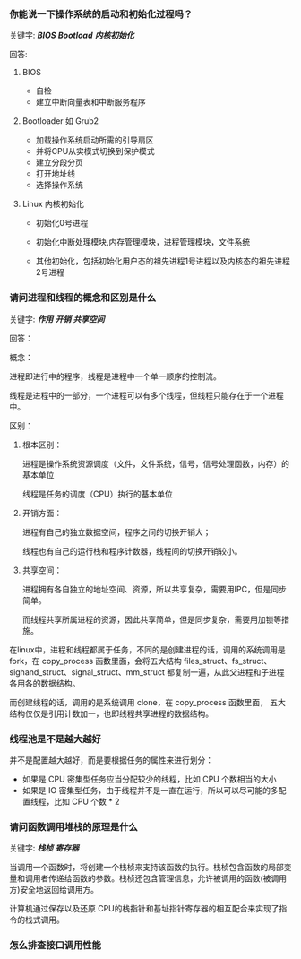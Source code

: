 ### 你能说一下操作系统的启动和初始化过程吗？

关键字: ***BIOS*** ***Bootload*** ***内核初始化***

回答:

1. BIOS 

   - 自检
   - 建立中断向量表和中断服务程序

2. Bootloader 如 Grub2

   - 加载操作系统启动所需的引导扇区
   - 并将CPU从实模式切换到保护模式
   - 建立分段分页
   - 打开地址线
   - 选择操作系统

3. Linux 内核初始化

   - 初始化0号进程

   - 初始化中断处理模块,内存管理模块，进程管理模块，文件系统

   - 其他初始化，包括初始化用户态的祖先进程1号进程以及内核态的祖先进程2号进程


### 请问进程和线程的概念和区别是什么

关键字: ***作用***  ***开销***  ***共享空间***

回答：

概念：

进程即进行中的程序，线程是进程中一个单一顺序的控制流。

线程是进程中的一部分，一个进程可以有多个线程，但线程只能存在于一个进程中。

区别：

1. 根本区别：

   进程是操作系统资源调度（文件，文件系统，信号，信号处理函数，内存）的基本单位

   线程是任务的调度（CPU）执行的基本单位

2. 开销方面：

   进程有自己的独立数据空间，程序之间的切换开销大；

   线程也有自己的运行栈和程序计数器，线程间的切换开销较小。

3. 共享空间：

   进程拥有各自独立的地址空间、资源，所以共享复杂，需要用IPC，但是同步简单。

   而线程共享所属进程的资源，因此共享简单，但是同步复杂，需要用加锁等措施。

在linux中，进程和线程都属于任务，不同的是创建进程的话，调用的系统调用是 fork，在 copy_process 函数里面，会将五大结构 files_struct、fs_struct、sighand_struct、signal_struct、mm_struct 都复制一遍，从此父进程和子进程各用各的数据结构。

而创建线程的话，调用的是系统调用 clone，在 copy_process 函数里面， 五大结构仅仅是引用计数加一，也即线程共享进程的数据结构。



### 线程池是不是越大越好

并不是配置越大越好，而是要根据任务的属性来进行划分：

- 如果是 CPU 密集型任务应当分配较少的线程，比如 CPU 个数相当的大小
- 如果是 IO 密集型任务，由于线程并不是一直在运行，所以可以尽可能的多配置线程，比如 CPU 个数 * 2 



### 请问函数调用堆栈的原理是什么

关键字: ***栈桢***  ***寄存器***

当调用一个函数时，将创建一个栈桢来支持该函数的执行。栈桢包含函数的局部变量和调用者传递给函数的参数。栈桢还包含管理信息，允许被调用的函数(被调用方)安全地返回给调用方。

计算机通过保存以及还原 CPU的栈指针和基址指针寄存器的相互配合来实现了指令的栈式调用。



### 怎么排查接口调用性能